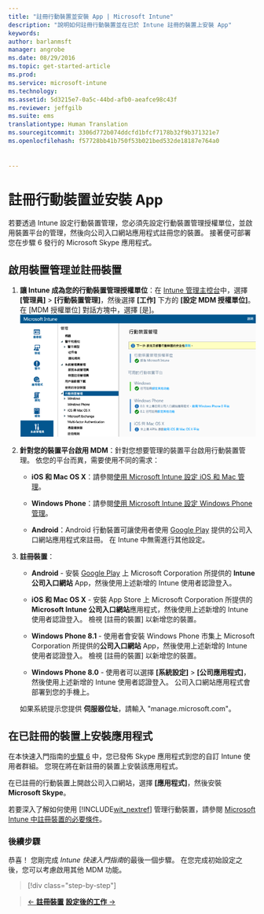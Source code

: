 ```yaml
---
title: "註冊行動裝置並安裝 App | Microsoft Intune"
description: "說明如何註冊行動裝置並在已於 Intune 註冊的裝置上安裝 App"
keywords: 
author: barlanmsft
manager: angrobe
ms.date: 08/29/2016
ms.topic: get-started-article
ms.prod: 
ms.service: microsoft-intune
ms.technology: 
ms.assetid: 5d3215e7-0a5c-44bd-afb0-aeafce98c43f
ms.reviewer: jeffgilb
ms.suite: ems
translationtype: Human Translation
ms.sourcegitcommit: 3306d772b074ddcfd1bfcf7178b32f9b371321e7
ms.openlocfilehash: f57728bb41b750f53b021bed532de18187e764a0


---
```


# 註冊行動裝置並安裝 App
若要透過 Intune 設定行動裝置管理，您必須先設定行動裝置管理授權單位，並啟用裝置平台的管理，然後向公司入口網站應用程式註冊您的裝置。 接著便可部署您在步驟 6 發行的 Microsoft Skype 應用程式。

## 啟用裝置管理並註冊裝置

1.  **讓 Intune 成為您的行動裝置管理授權單位**：在 [Intune 管理主控台](https://manage.microsoft.com/)中，選擇 **[管理員]** > **[行動裝置管理]**，然後選擇 **[工作]** 下方的 **[設定 MDM 授權單位]**。  在 [MDM 授權單位] 對話方塊中，選擇 [是]。
    ![管理主控台。 將 mdm 設為 Intune](./media/mdmAuthority.png)

2.  **針對您的裝置平台啟用 MDM**：針對您想要管理的裝置平台啟用行動裝置管理。 依您的平台而異，需要使用不同的需求：

    -   **iOS 和 Mac OS X**：請參閱[使用 Microsoft Intune 設定 iOS 和 Mac 管理](/intune/deploy-use/set-up-ios-and-mac-management-with-microsoft-intune)。

    -   **Windows Phone**：請參閱[使用 Microsoft Intune 設定 Windows Phone 管理](/intune/deploy-use/set-up-windows-phone-management-with-microsoft-intune)。

    -   **Android**：Android 行動裝置可讓使用者使用 [Google Play](https://play.google.com/store/apps/details?id=com.skype.raider) 提供的公司入口網站應用程式來註冊。 在 Intune 中無需進行其他設定。

3.  **註冊裝置**：

    -   **Android** - 安裝 [Google Play](http://go.microsoft.com/fwlink/p/?LinkId=386612) 上 Microsoft Corporation 所提供的 **Intune 公司入口網站** App，然後使用上述新增的 Intune 使用者認證登入。

    -   **iOS 和 Mac OS X** - 安裝 App Store 上 Microsoft Corporation 所提供的 **Microsoft Intune 公司入口網站**應用程式，然後使用上述新增的 Intune 使用者認證登入。 檢視 [註冊的裝置]  以新增您的裝置。

    -   **Windows Phone 8.1** - 使用者會安裝 Windows Phone 市集上 Microsoft Corporation 所提供的**公司入口網站** App，然後使用上述新增的 Intune 使用者認證登入。  檢視 [註冊的裝置]  以新增您的裝置。

    -   **Windows Phone 8.0** - 使用者可以選擇 **[系統設定]** &gt; **[公司應用程式]**，然後使用上述新增的 Intune 使用者認證登入。 公司入口網站應用程式會部署到您的手機上。

    如果系統提示您提供 **伺服器位址**，請輸入 "manage.microsoft.com"。

## 在已註冊的裝置上安裝應用程式
在本快速入門指南的[步驟 6](start-with-a-paid-subscription-to-microsoft-intune-step-6.md) 中，您已發佈 Skype 應用程式到您的自訂 Intune 使用者群組。 您現在將在新註冊的裝置上安裝該應用程式。

在已註冊的行動裝置上開啟公司入口網站，選擇 **[應用程式]**，然後安裝 **Microsoft Skype**。

若要深入了解如何使用 [!INCLUDE[wit_nextref](../includes/wit_nextref_md.md)] 管理行動裝置，請參閱 [Microsoft Intune 中註冊裝置的必要條件](/intune/deploy-use/prerequisites-for-enrollment)。


### 後續步驟
恭喜！ 您剛完成 *Intune 快速入門指南*的最後一個步驟。 在您完成初始設定之後，您可以考慮啟用其他 MDM 功能。

>[!div class="step-by-step"]

>[&larr; **註冊裝置**](.\start-with-a-paid-subscription-to-microsoft-intune-step-8.md)     [**設定後的工作** &rarr;](.\post-configuration-tasks.md)  



<!--HONumber=Oct16_HO3-->


